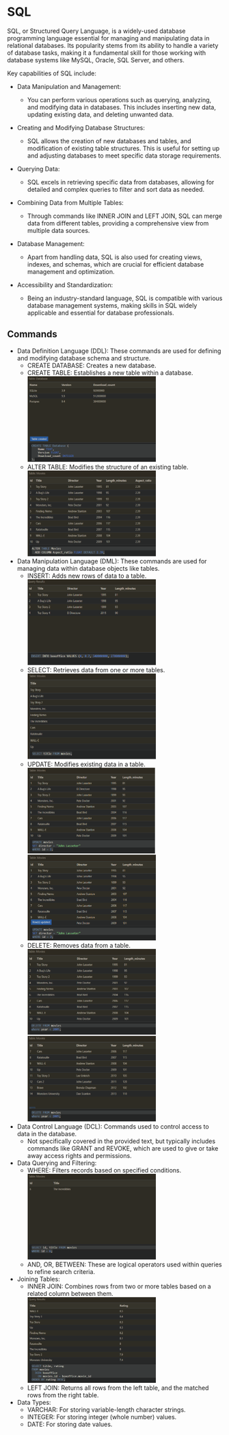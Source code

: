 # SQL

SQL, or Structured Query Language, is a widely-used database programming language essential for managing and manipulating data in relational databases. Its popularity stems from its ability to handle a variety of database tasks, making it a fundamental skill for those working with database systems like MySQL, Oracle, SQL Server, and others.

Key capabilities of SQL include:

- Data Manipulation and Management:
  - You can perform various operations such as querying, analyzing, and modifying data in databases. This includes inserting new data, updating existing data, and deleting unwanted data.

- Creating and Modifying Database Structures:
  - SQL allows the creation of new databases and tables, and modification of existing table structures. This is useful for setting up and adjusting databases to meet specific data storage requirements.

- Querying Data:
  - SQL excels in retrieving specific data from databases, allowing for detailed and complex queries to filter and sort data as needed.

- Combining Data from Multiple Tables:
  - Through commands like INNER JOIN and LEFT JOIN, SQL can merge data from different tables, providing a comprehensive view from multiple data sources.

- Database Management:
  - Apart from handling data, SQL is also used for creating views, indexes, and schemas, which are crucial for efficient database management and optimization.

- Accessibility and Standardization:
  - Being an industry-standard language, SQL is compatible with various database management systems, making skills in SQL widely applicable and essential for database professionals.

## Commands

- Data Definition Language (DDL): These commands are used for defining and modifying database schema and structure.
  - CREATE DATABASE: Creates a new database.  
  - CREATE TABLE: Establishes a new table within a database.  
    <img src="../Code-401/assets/create.png" alt="SQL-Where" width="300" height="200">
  - ALTER TABLE: Modifies the structure of an existing table.  
    <img src="../Code-401/assets/alter.png" alt="SQL-Where" width="300" height="200">
- Data Manipulation Language (DML): These commands are used for managing data within database objects like tables.
  - INSERT: Adds new rows of data to a table.  
    <img src="../Code-401/assets/insert.png" alt="SQL-Where" width="300" height="200">
  - SELECT: Retrieves data from one or more tables.  
    <img src="../Code-401/assets/select.png" alt="SQL-Where" width="300" height="200">
  - UPDATE: Modifies existing data in a table.  
    <img src="../Code-401/assets/update.png" alt="SQL-Where" width="300" height="200">
    <img src="../Code-401/assets/update2.png" alt="SQL-Where" width="300" height="200">
  - DELETE: Removes data from a table.  
    <img src="../Code-401/assets/delete.png" alt="SQL-Where" width="300" height="200">
    <img src="../Code-401/assets/delete2.png" alt="SQL-Where" width="300" height="200">
- Data Control Language (DCL): Commands used to control access to data in the database.
  - Not specifically covered in the provided text, but typically includes commands like GRANT and REVOKE, which are used to give or take away access rights and permissions.
- Data Querying and Filtering:
  - WHERE: Filters records based on specified conditions.  
    <img src="../Code-401/assets/where.png" alt="SQL-Where" width="300" height="200">
  - AND, OR, BETWEEN: These are logical operators used within queries to refine search criteria.
- Joining Tables:
  - INNER JOIN: Combines rows from two or more tables based on a related column between them.  
    <img src="../Code-401/assets/join.png" alt="SQL-Where" width="300" height="200">
  - LEFT JOIN: Returns all rows from the left table, and the matched rows from the right table.
- Data Types:
  - VARCHAR: For storing variable-length character strings.
  - INTEGER: For storing integer (whole number) values.
  - DATE: For storing date values.
